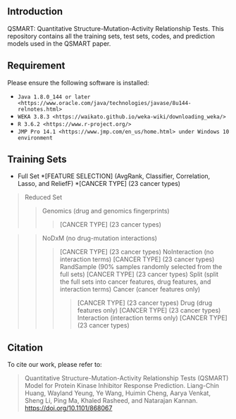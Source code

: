 ## Introduction

QSMART: Quantitative Structure-Mutation-Activity Relationship Tests. This repository contains all the training sets, test sets, codes, and prediction models used in the QSMART paper.

## Requirement

Please ensure the following software is installed:

- `Java 1.8.0_144 or later <https://www.oracle.com/java/technologies/javase/8u144-relnotes.html>`
- `WEKA 3.8.3 <https://waikato.github.io/weka-wiki/downloading_weka/>`
- `R 3.6.2 <https://www.r-project.org/>`
- `JMP Pro 14.1 <https://www.jmp.com/en_us/home.html> under Windows 10 environment`

## Training Sets

* Full Set
	*[FEATURE SELECTION] (AvgRank, Classifier, Correlation, Lasso, and ReliefF)
		*[CANCER TYPE] (23 cancer types)

> Reduced Set
>> Genomics (drug and genomics fingerprints)
>>> [CANCER TYPE] (23 cancer types)

>> NoDxM (no drug-mutation interactions)
>>> [CANCER TYPE] (23 cancer types)
>> NoInteraction (no interaction terms)
>>> [CANCER TYPE] (23 cancer types)
>> RandSample (90% samples randomly selected from the full sets)
>>> [CANCER TYPE] (23 cancer types)
>> Split (split the full sets into cancer features, drug features, and interaction terms)
>>> Cancer (cancer features only)
>>>> [CANCER TYPE] (23 cancer types)
>>> Drug (drug features only)
>>>> [CANCER TYPE] (23 cancer types)
>>> Interaction (interaction terms only)
>>>> [CANCER TYPE] (23 cancer types)

## Citation

To cite our work, please refer to:

> Quantitative Structure-Mutation-Activity Relationship Tests (QSMART) Model for Protein Kinase Inhibitor Response Prediction. Liang-Chin Huang, Wayland Yeung, Ye Wang, Huimin Cheng, Aarya Venkat, Sheng Li, Ping Ma, Khaled Rasheed, and Natarajan Kannan. https://doi.org/10.1101/868067

